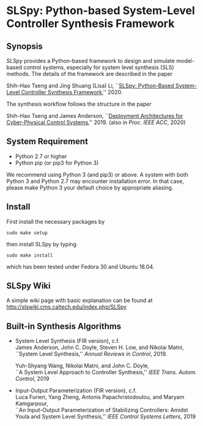 # SLSpy: Python-based System-Level Controller Synthesis Framework

## Synopsis
*SLSpy* provides a Python-based framework to design and simulate model-based control systems, especially for system level synthesis (SLS) methods. The details of the framework are described in the paper

Shih-Hao Tseng and Jing Shuang (Lisa) Li, ``[SLSpy: Python-Based System-Level Controller Synthesis Framework](https://arxiv.org/abs/2004.12565),'' 2020.

The synthesis workflow follows the structure in the paper

Shih-Hao Tseng and James Anderson, ``[Deployment Architectures for Cyber-Physical Control Systems](https://arxiv.org/abs/1911.01510),'' 2019. (also in *Proc. IEEE ACC*, 2020)

## System Requirement
* Python 2.7 or higher
* Python pip (or pip3 for Python 3)

We recommend using Python 3 (and pip3) or above. A system with both Python 3 and Python 2.7 may encounter installation error. In that case, please make Python 3 your default choice by appropriate aliasing.

## Install
First install the necessary packages by

`sudo make setup`

then install SLSpy by typing

`sudo make install`

which has been tested under Fedora 30 and Ubuntu 18.04.

## SLSpy Wiki
A simple wiki page with basic explanation can be found at 
http://slswiki.cms.caltech.edu/index.php/SLSpy

## Built-in Synthesis Algorithms
* System Level Synthesis (FIR version), c.f.\
  James Anderson, John C. Doyle, Steven H. Low, and Nikolai Matni,\
  ``System Level Synthesis,'' *Annual Reviews in Control*, 2019.

  Yuh-Shyang Wang, Nikolai Matni, and John C. Doyle,\
  ``A System Level Approach to Controller Synthesis,'' *IEEE Trans. Autom. Control*, 2019

* Input-Output Parameterization (FIR version), c.f.\
  Luca Furieri, Yang Zheng, Antonis Papachristodoulou, and Maryam Kamgarpour,\
  ``An Input-Output Parameterization of Stabilizing Controllers: Amidst Youla and System Level Synthesis,'' *IEEE Control Systems Letters*, 2019